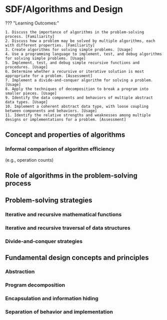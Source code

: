 # SDF/Algorithms and Design

??? "Learning Outcomes:"

    1. Discuss the importance of algorithms in the problem-solving process. [Familiarity]
    2. Discuss how a problem may be solved by multiple algorithms, each with different properties. [Familiarity]
    3. Create algorithms for solving simple problems. [Usage]
    4. Use a programming language to implement, test, and debug algorithms for solving simple problems. [Usage]
    5. Implement, test, and debug simple recursive functions and procedures. [Usage]
    6. Determine whether a recursive or iterative solution is most appropriate for a problem. [Assessment]
    7. Implement a divide-and-conquer algorithm for solving a problem. [Usage]
    8. Apply the techniques of decomposition to break a program into smaller pieces. [Usage]
    9. Identify the data components and behaviors of multiple abstract data types. [Usage]
    10. Implement a coherent abstract data type, with loose coupling between components and behaviors. [Usage]
    11. Identify the relative strengths and weaknesses among multiple designs or implementations for a problem. [Assessment]

## Concept and properties of algorithms

### Informal comparison of algorithm efficiency

(e.g., operation counts)

## Role of algorithms in the problem-solving process

## Problem-solving strategies

### Iterative and recursive mathematical functions

### Iterative and recursive traversal of data structures

### Divide-and-conquer strategies

## Fundamental design concepts and principles

### Abstraction

### Program decomposition

### Encapsulation and information hiding

### Separation of behavior and implementation
